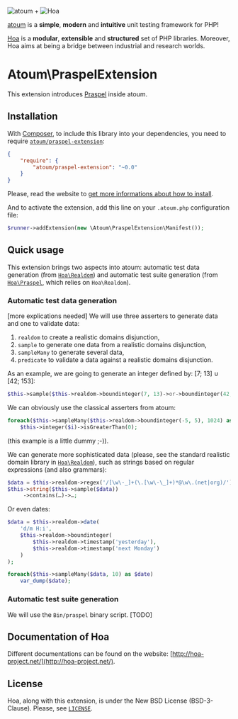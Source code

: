 ![atoum](http://downloads.atoum.org/images/logo.png)
+
![Hoa](http://static.hoa-project.net/Image/Hoa_small.png)

[atoum](http://atoum.org/) is a **simple**, **modern** and **intuitive** unit
testing framework for PHP!

[Hoa](http://hoa-project.net/) is a **modular**, **extensible** and
**structured** set of PHP libraries.  Moreover, Hoa aims at being a bridge
between industrial and research worlds.

# Atoum\PraspelExtension

This extension introduces
[Praspel](http://central.hoa-project.net/Resource/Library/Praspel) inside atoum.

## Installation

With [Composer](http://getcomposer.org/), to include this library into your
dependencies, you need to require
[`atoum/praspel-extension`](https://packagist.org/packages/atoum/praspel-extension):

```json
{
    "require": {
        "atoum/praspel-extension": "~0.0"
    }
}
```

Please, read the website to [get more informations about how to
install](http://hoa-project.net/Source.html).

And to activate the extension, add this line on your `.atoum.php` configuration
file:

```php
$runner->addExtension(new \Atoum\PraspelExtension\Manifest());
```

## Quick usage

This extension brings two aspects into atoum: automatic test data generation
(from [`Hoa\Realdom`](http://central.hoa-project.net/Resource/Library/Realdom))
and automatic test suite generation (from
[`Hoa\Praspel`](http://central.hoa-project.net/Resource/Library/Praspel), which
relies on `Hoa\Realdom`).

### Automatic test data generation

[more explications needed]
We will use three asserters to generate data and one to validate data:

  1. `realdom` to create a realistic domains disjunction,
  2. `sample` to generate one data from a realistic domains disjunction,
  3. `sampleMany` to generate several data,
  4. `predicate` to validate a data against a realistic domains disjunction.

As an example, we are going to generate an integer defined by: [7; 13] ∪ [42;
153]:

```php
$this->sample($this->realdom->boundinteger(7, 13)->or->boundinteger(42, 153))
```

We can obviously use the classical asserters from atoum:

```php
foreach($this->sampleMany($this->realdom->boundinteger(-5, 5), 1024) as $i)
    $this->integer($i)->isGreaterThan(0);
```

(this example is a little dummy ;-)).

We can generate more sophisticated data (please, see the standard realistic
domain library in
[`Hoa\Realdom`](http://central.hoa-project.net/Resource/Library/Realdom)), such
as strings based on regular expressions (and also grammars):

```php
$data = $this->realdom->regex('/[\w\-_]+(\.[\w\-\_]+)*@\w\.(net|org)/');
$this->string($this->sample($data))
     ->contains(…)->…;
```

Or even dates:

```php
$data = $this->realdom->date(
    'd/m H:i',
    $this->realdom->boundinteger(
        $this->realdom->timestamp('yesterday'),
        $this->realdom->timestamp('next Monday')
    )
);

foreach($this->sampleMany($data, 10) as $date)
    var_dump($date);
```

### Automatic test suite generation

We will use the `Bin/praspel` binary script.
[TODO]

## Documentation of Hoa

Different documentations can be found on the website:
[http://hoa-project.net/](http://hoa-project.net/).

## License

Hoa, along with this extension, is under the New BSD License (BSD-3-Clause).
Please, see [`LICENSE`](http://hoa-project.net/LICENSE).
